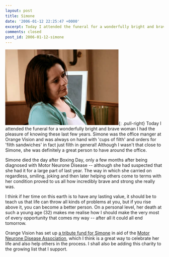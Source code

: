 ```yaml
---
layout: post
title: Simone
date: '2006-01-12 22:25:47 +0000'
excerpt: Today I attended the funeral for a wonderfully bright and brave woman I've had the pleasure of knowing these last few years.
comments: closed
post_id: 2006-01-12-simone
---
```

![Simone](/assets/images/2006/01/simone.jpg){: .pull-right} Today I attended the funeral for a wonderfully bright and brave woman I had the pleasure of knowing these last few years. Simone was the office manger at Orange Vision and was always on hand with 'cups of filth' and orders for 'filth sandwiches' in fact just filth in general! Although I wasn't that close to Simone, she was definitely a great person to have around the office.

Simone died the day after Boxing Day, only a few months after being diagnosed with Motor Neurone Disease -- although she had suspected that she had it for a large part of last year. The way in which she carried on regardless, smiling, joking and then later helping others come to terms with her condition proved to us all how incredibly brave and strong she really was.

I think if her time on this earth is to have any lasting value, it should be to teach us that life can throw all kinds of problems at you, but if you rise above it, you can become a better person. On a personal level, her death at such a young age (32) makes me realise how I should make the very most of every opportunity that comes my way -- after all it could all end tomorrow.

Orange Vision has set up [a tribute fund for Simone][1] in aid of the [Motor Neurone Disease Association][2], which I think is a great way to celebrate her life and also help others in the process. I shall also be adding this charity to the growing list that I support.

[1]: http://www.simonestuart.co.uk/
[2]: http://www.mndassociation.org/